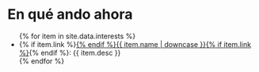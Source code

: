<h1>En qué ando ahora</h1>
<ul>
  {% for item in site.data.interests %}
    <li>{% if item.link %}<a href="{{ item.link }}">{% endif %}{{ item.name | downcase }}{% if item.link %}</a>{% endif %}: {{ item.desc }}</li>
  {% endfor %}
</ul>
